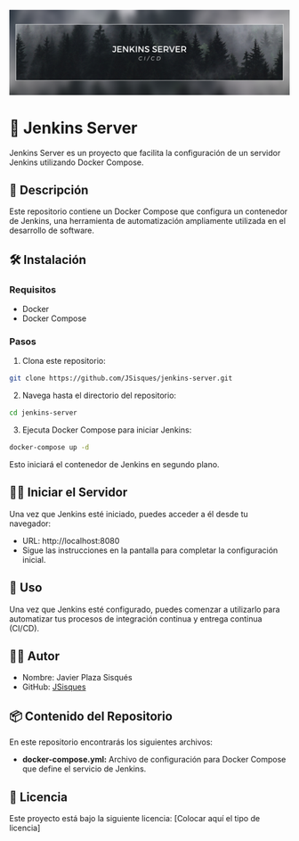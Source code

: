 ![Jenkins Banner](./img/jenkins.png)

# 🚀 Jenkins Server

Jenkins Server es un proyecto que facilita la configuración de un servidor Jenkins utilizando Docker Compose.

## 📝 Descripción

Este repositorio contiene un Docker Compose que configura un contenedor de Jenkins, una herramienta de automatización ampliamente utilizada en el desarrollo de software.

## 🛠️ Instalación

### Requisitos

- Docker
- Docker Compose

### Pasos

1. Clona este repositorio:

```bash
git clone https://github.com/JSisques/jenkins-server.git
```

2. Navega hasta el directorio del repositorio:

```bash
cd jenkins-server
```

3. Ejecuta Docker Compose para iniciar Jenkins:

```bash
docker-compose up -d
```

Esto iniciará el contenedor de Jenkins en segundo plano.

## 🏃‍♂️ Iniciar el Servidor

Una vez que Jenkins esté iniciado, puedes acceder a él desde tu navegador:

- URL: http://localhost:8080
- Sigue las instrucciones en la pantalla para completar la configuración inicial.

## 🚀 Uso

Una vez que Jenkins esté configurado, puedes comenzar a utilizarlo para automatizar tus procesos de integración continua y entrega continua (CI/CD).

## 👨‍💻 Autor

- Nombre: Javier Plaza Sisqués
- GitHub: [JSisques](https://github.com/JSisques)

## 📦 Contenido del Repositorio

En este repositorio encontrarás los siguientes archivos:

- **docker-compose.yml:** Archivo de configuración para Docker Compose que define el servicio de Jenkins.

## 📜 Licencia

Este proyecto está bajo la siguiente licencia: [Colocar aquí el tipo de licencia]
